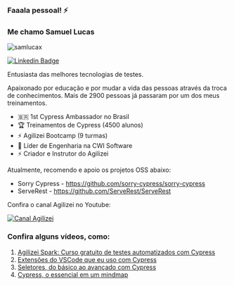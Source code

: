### Faaala pessoal! ⚡️ 

### Me chamo Samuel Lucas

<p align="left"> <img src="https://komarev.com/ghpvc/?username=samlucax&label=Profile%20views&color=0e75b6&style=flat" alt="samlucax" /> </p>

[![Linkedin Badge](https://img.shields.io/badge/-Samuel%20Lucas-fbca16?style=flat-square&logo=Linkedin&logoColor=white&link=https://www.linkedin.com/in/samuellucass/)](https://www.linkedin.com/in/samuellucass/) 

Entusiasta das melhores tecnologias de testes.

Apaixonado por educação e por mudar a vida das pessoas através da troca de conhecimentos. 
Mais de 2900 pessoas já passaram por um dos meus treinamentos.

- 🇧🇷   1st Cypress Ambassador no Brasil
- 🏆   Treinamentos de Cypress (4500 alunos)
- ⚡️   Agilizei Bootcamp (9 turmas)
- 🔭   Líder de Engenharia na CWI Software
- ⚡   Criador e Instrutor do Agilizei


Atualmente, recomendo e apoio os projetos OSS abaixo:
- Sorry Cypress - https://github.com/sorry-cypress/sorry-cypress
- ServeRest - https://github.com/ServeRest/ServeRest

Confira o canal Agilizei no Youtube:

[![Canal Agilizei](https://badgen.net/badge/Youtube/samlucax?icon=youtube)](https://youtube.com/c/Agilizei)

### Confira alguns vídeos, como:

1. [Agilizei Spark: Curso gratuito de testes automatizados com Cypress](https://youtube.com/playlist?list=PLnUo-Rbc3jjztMO4K8b-px4NE-630VNKY)
2. [Extensões do VSCode que eu uso com Cypress](https://www.youtube.com/watch?v=JGVB97ns0NQ)
3. [Seletores, do básico ao avançado com Cypress](https://www.youtube.com/watch?v=xugVkhXpEtc)
4. [Cypress, o essencial em um mindmap](https://www.youtube.com/watch?v=utdYrFjs4Do)


